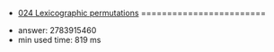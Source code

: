 + [024 Lexicographic permutations](http://projecteuler.net/problem=24)
========================

- answer: 2783915460 
- min used time: 819 ms

